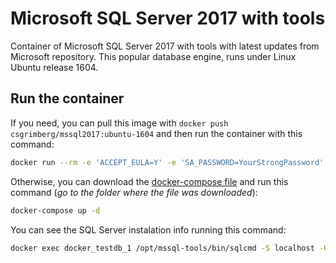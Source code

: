 # Microsoft SQL Server 2017 with tools
Container of Microsoft SQL Server 2017 with tools with latest updates from Microsoft repository. This popular database engine, runs under Linux Ubuntu release 1604.
## Run the container
If you need, you can pull this image with `docker push csgrimberg/mssql2017:ubuntu-1604` and then run the container with this command:
```bash
docker run --rm -e 'ACCEPT_EULA=Y' -e 'SA_PASSWORD=YourStrongPassword' -e 'MSSQL_PID=Express' -p 0.0.0.0:1433:1433 -v dbdata:/var/opt/mssql --name docker_testdb_1 -d interfaz-sap-sifra:latest
```
Otherwise, you can download the [docker-compose file](docker-compose.yml) and run this command (_go to the folder where the file was downloaded_):
```bash
docker-compose up -d
```
You can see the SQL Server instalation info running this command:
```bash
docker exec docker_testdb_1 /opt/mssql-tools/bin/sqlcmd -S localhost -U SA -P 'YourStrongPassword' -Q 'SELECT @@VERSION'
```